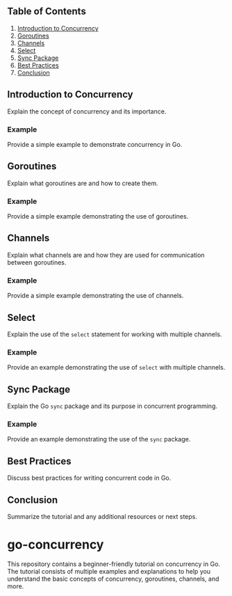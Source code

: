 ## Table of Contents

1. [Introduction to Concurrency](#introduction-to-concurrency)
2. [Goroutines](#goroutines)
3. [Channels](#channels)
4. [Select](#select)
5. [Sync Package](#sync-package)
6. [Best Practices](#best-practices)
7. [Conclusion](#conclusion)

## Introduction to Concurrency

Explain the concept of concurrency and its importance.

### Example

Provide a simple example to demonstrate concurrency in Go.

## Goroutines

Explain what goroutines are and how to create them.

### Example

Provide a simple example demonstrating the use of goroutines.

## Channels

Explain what channels are and how they are used for communication between goroutines.

### Example

Provide a simple example demonstrating the use of channels.

## Select

Explain the use of the `select` statement for working with multiple channels.

### Example

Provide an example demonstrating the use of `select` with multiple channels.

## Sync Package

Explain the Go `sync` package and its purpose in concurrent programming.

### Example

Provide an example demonstrating the use of the `sync` package.

## Best Practices

Discuss best practices for writing concurrent code in Go.

## Conclusion

Summarize the tutorial and any additional resources or next steps.
# go-concurrency
This repository contains a beginner-friendly tutorial on concurrency in Go. The tutorial consists of multiple examples and explanations to help you understand the basic concepts of concurrency, goroutines, channels, and more.


